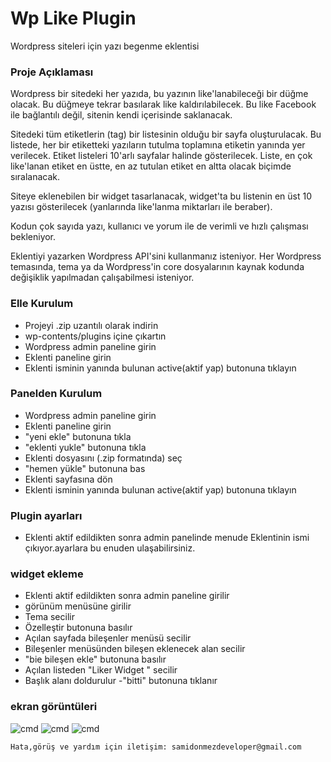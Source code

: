 # Wp Like Plugin
Wordpress siteleri için yazı begenme eklentisi

### Proje Açıklaması
Wordpress bir sitedeki her yazıda, bu yazının like'lanabileceği bir
düğme olacak. Bu düğmeye tekrar basılarak like kaldırılabilecek. Bu
like Facebook ile bağlantılı değil, sitenin kendi içerisinde saklanacak.

Sitedeki tüm etiketlerin (tag) bir listesinin olduğu bir sayfa
oluşturulacak. Bu listede, her bir etiketteki yazıların tutulma
toplamına etiketin yanında yer verilecek. Etiket listeleri 10'arlı
sayfalar halinde gösterilecek. Liste, en çok like'lanan etiket en
üstte, en az tutulan etiket en altta olacak biçimde sıralanacak.

Siteye eklenebilen bir widget tasarlanacak, widget'ta bu listenin en
üst 10 yazısı gösterilecek (yanlarında like'lanma miktarları ile
beraber).

Kodun çok sayıda yazı, kullanıcı ve yorum ile de verimli ve hızlı
çalışması bekleniyor.

Eklentiyi yazarken Wordpress API'sini kullanmanız isteniyor. Her
Wordpress temasında, tema ya da Wordpress'in core dosyalarının kaynak
kodunda değişiklik yapılmadan çalışabilmesi isteniyor.
### Elle Kurulum
- Projeyi .zip uzantılı olarak indirin 
- wp-contents/plugins içine çıkartın
- Wordpress admin paneline girin
- Eklenti paneline girin
- Eklenti isminin yanında bulunan active(aktif yap) butonuna tıklayın

### Panelden Kurulum
- Wordpress admin paneline girin
- Eklenti paneline girin
- "yeni ekle" butonuna tıkla
- "eklenti yukle" butonuna tıkla
- Eklenti dosyasını (.zip formatında) seç
- "hemen yükle" butonuna bas
- Eklenti sayfasına dön
- Eklenti isminin yanında bulunan active(aktif yap) butonuna tıklayın

### Plugin ayarları
- Eklenti aktif edildikten sonra admin panelinde menude Eklentinin ismi çıkıyor.ayarlara bu enuden ulaşabilirsiniz.

### widget ekleme
- Eklenti aktif edildikten sonra admin paneline girilir
- görünüm menüsüne girilir
- Tema secilir
- Özelleştir butonuna basılır
- Açılan sayfada bileşenler menüsü secilir
- Bileşenler menüsünden bileşen eklenecek alan secilir
- "bie bileşen ekle" butonuna basılır
- Açılan listeden "Liker Widget " secilir
- Başlık alanı doldurulur
-"bitti" butonuna tıklanır

### ekran görüntüleri
![cmd](https://i.resimyukle.xyz/7dx6N8.png)
![cmd](https://i.resimyukle.xyz/GbONOV.png)
![cmd](https://i.resimyukle.xyz/9zNAzc.png)

`Hata,görüş ve yardım için iletişim: samidonmezdeveloper@gmail.com`
